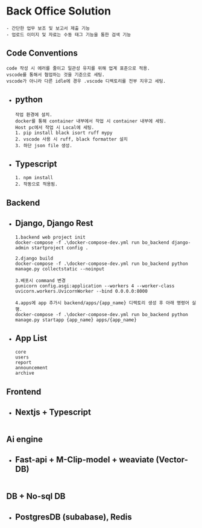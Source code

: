 # Back Office Solution

```
- 간단한 업무 보조 및 보고서 제출 기능
- 업로드 이미지 및 자료는 수동 태그 기능을 통한 검색 기능
```

## Code Conventions

```
code 작성 시 에러를 줄이고 일관성 유지를 위해 업계 표준으로 적용.
vscode를 통해서 협업하는 것을 기준으로 세팅.
vscode가 아니라 다른 idle에 경우 .vscode 디렉토리를 전부 지우고 세팅.
```

- ## python
  ```
  작업 환경에 설치.
  docker를 통해 container 내부에서 작업 시 container 내부에 세팅.
  Host pc에서 작업 시 Local에 세팅.
  1. pip install black isort ruff mypy
  2. vscode 사용 시 ruff, black formatter 설치
  3. 하단 json file 생성.
  ```
- ## Typescript
  ```
  1. npm install
  2. 작동으로 적용됨.
  ```

## Backend

- ## Django, Django Rest

  ```
  1.backend web project init
  docker-compose -f .\docker-compose-dev.yml run bo_backend django-admin startproject config .

  2.django build
  docker-compose -f .\docker-compose-dev.yml run bo_backend python manage.py collectstatic --noinput

  3.배포시 command 변경
  gunicorn config.asgi:application --workers 4 --worker-class uvicorn.workers.UvicornWorker --bind 0.0.0.0:8000

  4.apps에 app 추가시 backend/apps/{app_name} 디렉토리 생성 후 아래 명령어 실행.
  docker-compose -f .\docker-compose-dev.yml run bo_backend python manage.py startapp {app_name} apps/{app_name}
  ```

- ## App List
  ```
  core
  users
  report
  announcement
  archive
  ```

## Frontend

- ## Nextjs + Typescript

  ```

  ```

## Ai engine

- ## Fast-api + M-Clip-model + weaviate (Vector-DB)

  ```

  ```

## DB + No-sql DB

- ## PostgresDB (subabase), Redis

  ```

  ```

